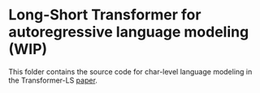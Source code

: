 # Long-Short Transformer for autoregressive language modeling (WIP)

This folder contains the source code for char-level language modeling in the Transformer-LS [paper](https://arxiv.org/abs/2107.02192). 